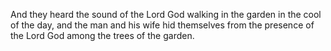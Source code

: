 And they heard the sound of the Lord God walking in the garden in the cool of the day, and the man and his wife hid themselves from the presence of the Lord God among the trees of the garden.

